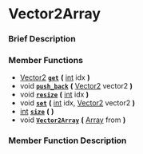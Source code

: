 #  Vector2Array  

###  Brief Description  


###  Member Functions 
  * [Vector2](class_vector2)  **[`get`](#get)**  **(** [int](class_int) idx  **)**
  * void  **[`push_back`](#push_back)**  **(** [Vector2](class_vector2) vector2  **)**
  * void  **[`resize`](#resize)**  **(** [int](class_int) idx  **)**
  * void  **[`set`](#set)**  **(** [int](class_int) idx, [Vector2](class_vector2) vector2  **)**
  * [int](class_int)  **[`size`](#size)**  **(** **)**
  * void  **[`Vector2Array`](#Vector2Array)**  **(** [Array](class_array) from  **)**

###  Member Function Description  
